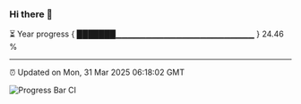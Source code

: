 ### Hi there 👋

⏳ Year progress { ███████▁▁▁▁▁▁▁▁▁▁▁▁▁▁▁▁▁▁▁▁▁▁▁ } 24.46 %

---

⏰ Updated on Mon, 31 Mar 2025 06:18:02 GMT

![Progress Bar CI](https://github.com/code-lakshay/GitHub-Actions-Demo/workflows/Progress%20Bar%20CI/badge.svg)
